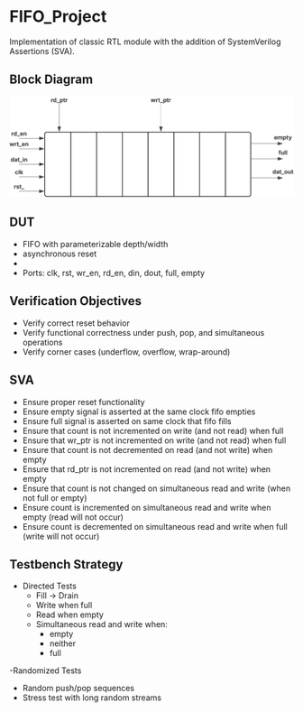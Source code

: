 # FIFO_Project
Implementation of classic RTL module with the addition of SystemVerilog Assertions (SVA). 

## Block Diagram
![Block Diagram](docs/FIFO_BD.svg)

## DUT
- FIFO with parameterizable depth/width
- asynchronous reset
- 
- Ports: clk, rst, wr_en, rd_en, din, dout, full, empty

## Verification Objectives
- Verify correct reset behavior
- Verify functional correctness under push, pop, and simultaneous operations
- Verify corner cases (underflow, overflow, wrap-around)

## SVA
- Ensure proper reset functionality
- Ensure empty signal is asserted at the same clock fifo empties 
- Ensure full signal is asserted on same clock that fifo fills
- Ensure that count is not incremented on write (and not read) when full
- Ensure that wr_ptr is not incremented on write (and not read) when full
- Ensure that count is not decremented on read (and not write) when empty
- Ensure that rd_ptr is not incremented on read (and not write) when empty
- Ensure that count is not changed on simultaneous read and write (when not full or empty)
- Ensure count is incremented on simultaneous read and write when empty (read will not occur)
- Ensure count is decremented on simultaneous read and write when full (write will not occur)

## Testbench Strategy
- Directed Tests
  - Fill -> Drain
  - Write when full
  - Read when empty
  - Simultaneous read and write when:
    - empty
	- neither
	- full
  
-Randomized Tests
  - Random push/pop sequences
  - Stress test with long random streams